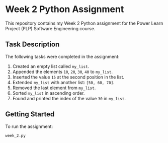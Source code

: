 # Week 2 Python Assignment

This repository contains my Week 2 Python assignment for the Power Learn Project (PLP) Software Engineering course.

## Task Description

The following tasks were completed in the assignment:

1. Created an empty list called `my_list`.
2. Appended the elements `10`, `20`, `30`, `40` to `my_list`.
3. Inserted the value `15` at the second position in the list.
4. Extended `my_list` with another list: `[50, 60, 70]`.
5. Removed the last element from `my_list`.
6. Sorted `my_list` in ascending order.
7. Found and printed the index of the value `30` in `my_list`.

## Getting Started

To run the assignment:

```bash
week_2.py

